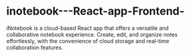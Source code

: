 # inotebook---React-app-Frontend-
iNotebook is a cloud-based React app that offers a versatile and collaborative notebook experience. Create, edit, and organize notes effortlessly, with the convenience of cloud storage and real-time collaboration features. 
